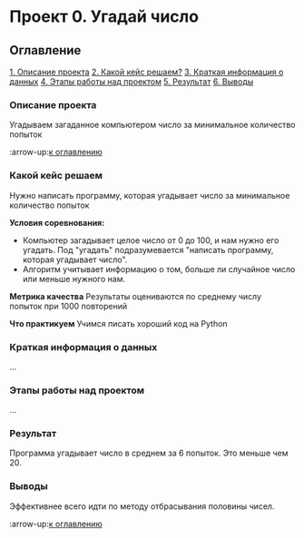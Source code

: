 # Проект 0. Угадай число

## Оглавление
[1. Описание проекта](https://github.com/FroggyFrosch/sf_data_science/blob/main/README.md#Описание-проекта)
[2. Какой кейс решаем?](https://github.com/FroggyFrosch/sf_data_science/blob/main/README.md#Какой-кейс-решаем?)
[3. Краткая информация о данных](https://github.com/FroggyFrosch/sf_data_science/blob/main/README.md#Краткая-информация-о-данных)
[4. Этапы работы над проектом](https://github.com/FroggyFrosch/sf_data_science/blob/main/README.md#Этапы-работы-над-проектом)
[5. Результат](https://github.com/FroggyFrosch/sf_data_science/blob/main/README.md#Результат)
[6. Выводы](https://github.com/FroggyFrosch/sf_data_science/blob/main/README.md#Выводы)


### Описание проекта
Угадываем загаданное компьютером число за минимальное количество попыток

:arrow-up:[к оглавлению](https://github.com/FroggyFrosch/sf_data_science/blob/main/README.md#Оглавление)

### Какой кейс решаем
Нужно написать программу, которая угадывает число за минимальное количество попыток

**Условия соревнования:**
- Компьютер загадывает целое число от 0 до 100, и нам нужно его угадать. Под "угадать" подразумевается "написать программу, которая угадывает число".
- Алгоритм учитывает информацию о том, больше ли случайное число или меньше нужного нам.

**Метрика качества**
Результаты оцениваются по среднему числу попыток при 1000 повторений

**Что практикуем**
Учимся писать хороший код на Python

### Краткая информация о данных
...

### Этапы работы над проектом
...

### Результат
Программа угадывает число в среднем за 6 попыток. Это меньше чем 20.

### Выводы
Эффективнее всего идти по методу отбрасывания половины чисел.

:arrow-up:[к оглавлению](https://github.com/FroggyFrosch/sf_data_science/blob/main/README.md#Оглавление)